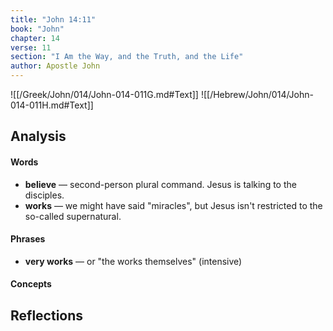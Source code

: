 ```yaml
---
title: "John 14:11"
book: "John"
chapter: 14
verse: 11
section: "I Am the Way, and the Truth, and the Life"
author: Apostle John
---
```

![[/Greek/John/014/John-014-011G.md#Text]]
![[/Hebrew/John/014/John-014-011H.md#Text]]

## Analysis

#### Words
- **believe** — second-person plural command.  Jesus is talking to the disciples.
- **works** — we might have said "miracles", but Jesus isn't restricted to the so-called supernatural.

#### Phrases
- **very works** — or "the works themselves" (intensive)

#### Concepts

## Reflections
